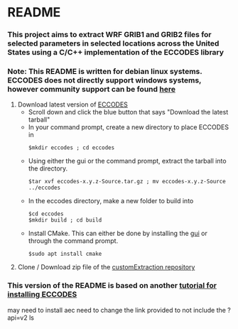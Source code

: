 # README
### This project aims to extract WRF GRIB1 and GRIB2 files for selected parameters in selected locations across the United States using a C/C++ implementation of the ECCODES library
### **Note:** This README is written for debian linux systems. ECCODES does not directly support windows systems, however community support can be found [here](https://github.com/moonpyk/eccodes-build-windows)
1. Download latest version of [ECCODES](https://confluence.ecmwf.int/display/ECC)
   - Scroll down and click the blue button that says "Download the latest tarball"
   - In your command prompt, create a new directory to place ECCODES in
        ```
        $mkdir eccodes ; cd eccodes
        ```
   - Using either the gui or the command prompt, extract the tarball into the directory.
        ```
        $tar xvf eccodes-x.y.z-Source.tar.gz ; mv eccodes-x.y.z-Source ../eccodes
        ```
   - In the eccodes directory, make a new folder to build into
        ```
        $cd eccodes
        $mkdir build ; cd build
        ```
   - Install CMake. This can either be done by installing the [gui](https://cmake.org/install/) or through the command prompt.
        ```
        $sudo apt install cmake
        ```
2. Clone / Download zip file of the [customExtraction repository]()


### This version of the README is based on another [tutorial for installing ECCODES](https://gist.github.com/MHBalsmeier/a01ad4e07ecf467c90fad2ac7719844a)
may need to install aec
need to change the link provided to not include the ?api=v2
ls

